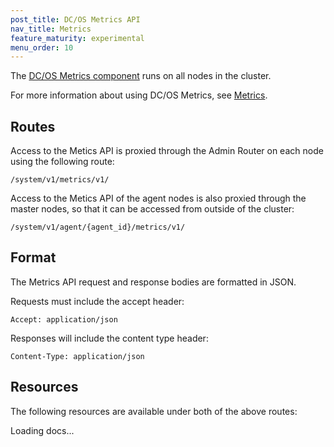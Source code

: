 ```yaml
---
post_title: DC/OS Metrics API
nav_title: Metrics
feature_maturity: experimental
menu_order: 10
---
```


The [DC/OS Metrics component](/docs/1.9/overview/architecture/components/#dcos-metrics) runs on all nodes in the cluster.

For more information about using DC/OS Metrics, see [Metrics](/docs/1.9/administration/metrics/).


## Routes

Access to the Metics API is proxied through the Admin Router on each node using the following route:

```
/system/v1/metrics/v1/
```

Access to the Metics API of the agent nodes is also proxied through the master nodes, so that it can be accessed from outside of the cluster:

```
/system/v1/agent/{agent_id}/metrics/v1/
```


## Format

The Metrics API request and response bodies are formatted in JSON.

Requests must include the accept header:

```
Accept: application/json
```

Responses will include the content type header:

```
Content-Type: application/json
```


## Resources

The following resources are available under both of the above routes:

<div class="swagger-section">
  <div id="message-bar" class="swagger-ui-wrap message-success" data-sw-translate=""></div>
  <div id="swagger-ui-container" class="swagger-ui-wrap" data-api="/docs/1.9/api/dcos-metrics.yaml">

  <div class="info" id="api_info">
    <div class="info_title">Loading docs...</div>
  <div class="info_description markdown"></div>
</div>
